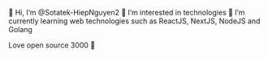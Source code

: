 👋 Hi, I’m @Sotatek-HiepNguyen2
👀 I’m interested in technologies
🌱 I’m currently learning web technologies such as ReactJS, NextJS, NodeJS and Golang

Love open source 3000 💌
